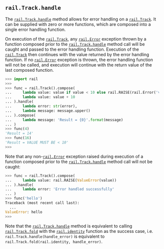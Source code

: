 ## `rail.Track.handle`

The [`rail.Track.handle`](#railtrackhandle) method allows for error handling on a [`rail.Track`](./rail.Track.md#railtrack). It can be supplied with zero or more functions, which are composed into a single error handling function.

On execution of the [`rail.Track`](./rail.Track.md#railtrack), any [`rail.Error`](./rail.Error.md#railerror) exception thrown by a function composed prior to the [`rail.Track.handle`](#railtrackhandle) method call will be caught and passed to the error handling function. Execution of the [`rail.Track`](./rail.Track.md#railtrack) then continues with the value returned by the error handling function. If no [`rail.Error`](./rail.Error.md#railerror) exception is thrown, the error handling function will not be called, and execution will continue with the return value of the last composed function.

```python
>>> import rail
>>>
>>> func = rail.Track().compose(
...     lambda value: value if value < 10 else rail.RAISE(rail.Error('value must be < 10')),
...     lambda value: value + 10
... ).handle(
...     lambda error: str(error),
...     lambda message: message.upper()
... ).compose(
...     lambda message: 'Result = {0}'.format(message)
... )
>>> func(4)
'Result = 14'
>>> func(16)
'Result = VALUE MUST BE < 10'
>>>
```

Note that any non-[`rail.Error`](./rail.Error.md#railerror) exception raised during execution of a function composed prior to the [`rail.Track.handle`](#railtrackhandle) method call will not be caught:

```python
>>> func = rail.Track().compose(
...     lambda value: rail.RAISE(ValueError(value))
... ).handle(
...     lambda error: 'Error handled successfully'
... )
>>> func('hello')
Traceback (most recent call last):
  ...
ValueError: hello
>>>
```

Note that the [`rail.Track.handle`](#railtrackhandle) method is equivalent to calling [`rail.Track.fold`](./rail.Track.fold.md#railtrackfold) with the [`rail.identity`](./rail.identity.md#railidentity) function as the success case, i.e. `rail.Track.handle(handle_error)` is equivalent to `rail.Track.fold(rail.identity, handle_error)`.


